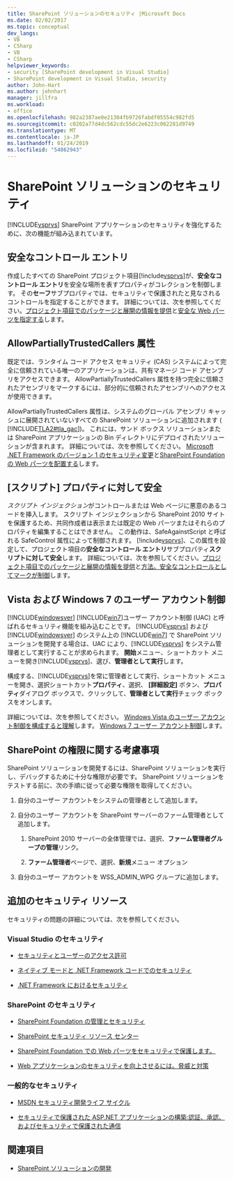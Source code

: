```yaml
---
title: SharePoint ソリューションのセキュリティ |Microsoft Docs
ms.date: 02/02/2017
ms.topic: conceptual
dev_langs:
- VB
- CSharp
- VB
- CSharp
helpviewer_keywords:
- security [SharePoint development in Visual Studio]
- SharePoint development in Visual Studio, security
author: John-Hart
ms.author: johnhart
manager: jillfra
ms.workload:
- office
ms.openlocfilehash: 982a2387ae0e21304fb9726fabdf05554c982fd5
ms.sourcegitcommit: c0202a77d4dc562cdc55dc2e6223c062281d9749
ms.translationtype: MT
ms.contentlocale: ja-JP
ms.lasthandoff: 01/24/2019
ms.locfileid: "54862943"
---
```

# <a name="security-for-sharepoint-solutions"></a>SharePoint ソリューションのセキュリティ
  [!INCLUDE[vsprvs](../sharepoint/includes/vsprvs-md.md)] SharePoint アプリケーションのセキュリティを強化するために、次の機能が組み込まれています。

## <a name="safe-control-entries"></a>安全なコントロール エントリ
 作成したすべての SharePoint プロジェクト項目[!include[vsprvs](../sharepoint/includes/vsprvs-md.md)]が、**安全なコントロール エントリ**を安全な場所を表すプロパティがコレクションを制御します。 その**セーフ**サブプロパティでは、セキュリティで保護されたと見なされるコントロールを指定することができます。 詳細については、次を参照してください。[プロジェクト項目でのパッケージと展開の情報を提供](../sharepoint/providing-packaging-and-deployment-information-in-project-items.md)と[安全な Web パーツを指定する](http://go.microsoft.com/fwlink/?LinkId=177521)します。

## <a name="allowpartiallytrustedcallers-attribute"></a>AllowPartiallyTrustedCallers 属性
 既定では、ランタイム コード アクセス セキュリティ (CAS) システムによって完全に信頼されている唯一のアプリケーションは、共有マネージ コード アセンブリをアクセスできます。 AllowPartiallyTrustedCallers 属性を持つ完全に信頼されたアセンブリをマークするには、部分的に信頼されたアセンブリへのアクセスが使用できます。

 AllowPartiallyTrustedCallers 属性は、システムのグローバル アセンブリ キャッシュに展開されていないすべての SharePoint ソリューションに追加されます ( [!INCLUDE[TLA2#tla_gac](../sharepoint/includes/tla2sharptla-gac-md.md)])。 これには、サンド ボックス ソリューションまたは SharePoint アプリケーションの Bin ディレクトリにデプロイされたソリューションが含まれます。 詳細については、次を参照してください。 [Microsoft .NET Framework のバージョン 1 のセキュリティ変更](http://go.microsoft.com/fwlink/?LinkId=177515)と[SharePoint Foundation の Web パーツを配置する](http://go.microsoft.com/fwlink/?LinkId=177509)します。

## <a name="safe-against-script-property"></a>[スクリプト] プロパティに対して安全
 *スクリプト インジェクション*がコントロールまたは Web ページに悪意のあるコードを挿入します。 スクリプト インジェクションから SharePoint 2010 サイトを保護するため、共同作成者は表示または既定の Web パーツまたはそれらのプロパティを編集することはできません。 この動作は、SafeAgainstScript と呼ばれる SafeControl 属性によって制御されます。 [!include[vsprvs](../sharepoint/includes/vsprvs-md.md)]、この属性を設定して、プロジェクト項目の**安全なコントロール エントリ**サブプロパティ**スクリプトに対して安全**します。 詳細については、次を参照してください。[プロジェクト項目でのパッケージと展開の情報を提供](../sharepoint/providing-packaging-and-deployment-information-in-project-items.md)と[方法。安全なコントロールとしてマークが制御](../sharepoint/how-to-mark-controls-as-safe-controls.md)します。

## <a name="vista-and-windows-7-user-account-control"></a>Vista および Windows 7 のユーザー アカウント制御
 [!INCLUDE[windowsver](../sharepoint/includes/windowsver-md.md)] [!INCLUDE[win7](../sharepoint/includes/win7-md.md)]ユーザー アカウント制御 (UAC) と呼ばれるセキュリティ機能を組み込むことです。 [!INCLUDE[vsprvs](../sharepoint/includes/vsprvs-md.md)] および [!INCLUDE[windowsver](../sharepoint/includes/windowsver-md.md)] のシステム上の [!INCLUDE[win7](../sharepoint/includes/win7-md.md)] で SharePoint ソリューションを開発する場合は、UAC により、[!INCLUDE[vsprvs](../sharepoint/includes/vsprvs-md.md)] をシステム管理者として実行することが求められます。 **開始**メニュー、ショートカット メニューを開き[!INCLUDE[vsprvs](../sharepoint/includes/vsprvs-md.md)]、選び、**管理者として実行**します。

 構成する、[!INCLUDE[vsprvs](../sharepoint/includes/vsprvs-md.md)]を常に管理者として実行、ショートカット メニューを開き、選択ショートカット**プロパティ**、選択、 **[詳細設定]** ボタン、**プロパティ**ダイアログ ボックスで、クリックして、**管理者として実行**チェック ボックスをオンします。

 詳細については、次を参照してください。 [Windows Vista のユーザー アカウント制御を構成すると理解](http://go.microsoft.com/fwlink/?LinkID=156476)します。 [Windows 7 ユーザー アカウント制御](http://go.microsoft.com/fwlink/?LinkId=177523)します。

## <a name="sharepoint-permissions-considerations"></a>SharePoint の権限に関する考慮事項
 SharePoint ソリューションを開発するには、SharePoint ソリューションを実行し、デバッグするために十分な権限が必要です。 SharePoint ソリューションをテストする前に、次の手順に従って必要な権限を取得してください。

1.  自分のユーザー アカウントをシステムの管理者として追加します。

2.  自分のユーザー アカウントを SharePoint サーバーのファーム管理者として追加します。

    1.  SharePoint 2010 サーバーの全体管理では、選択、**ファーム管理者グループの管理**リンク。

    2.  **ファーム管理者**ページで、選択、**新規**メニュー オプション

3.  自分のユーザー アカウントを WSS_ADMIN_WPG グループに追加します。

## <a name="additional-security-resources"></a>追加のセキュリティ リソース
 セキュリティの問題の詳細については、次を参照してください。

### <a name="visual-studio-security"></a>Visual Studio のセキュリティ

-   [セキュリティとユーザーのアクセス許可](http://go.microsoft.com/fwlink/?LinkId=177503)

-   [ネイティブ モードと .NET Framework コードでのセキュリティ](http://go.microsoft.com/fwlink/?LinkId=177504)

-   [.NET Framework におけるセキュリティ](http://go.microsoft.com/fwlink/?LinkId=177502)

### <a name="sharepoint-security"></a>SharePoint のセキュリティ

-   [SharePoint Foundation の管理とセキュリティ](http://go.microsoft.com/fwlink/?LinkId=177501)

-   [SharePoint セキュリティ リソース センター](http://go.microsoft.com/fwlink/?LinkId=177498)

-   [SharePoint Foundation での Web パーツをセキュリティで保護します。](http://go.microsoft.com/fwlink/?LinkId=177511)

-   [Web アプリケーションのセキュリティを向上させるには。脅威と対策](http://go.microsoft.com/fwlink/?LinkID=140080)

### <a name="general-security"></a>一般的なセキュリティ

-   [MSDN セキュリティ開発ライフ サイクル](http://go.microsoft.com/fwlink/?LinkID=147149)

-   [セキュリティで保護された ASP.NET アプリケーションの構築:認証、承認、およびセキュリティで保護された通信](http://go.microsoft.com/fwlink/?LinkId=177494)

## <a name="see-also"></a>関連項目

- [SharePoint ソリューションの開発](../sharepoint/developing-sharepoint-solutions.md)